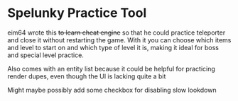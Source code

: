 # Spelunky Practice Tool

eim64 wrote this ~~to learn cheat engine~~ so that he could practice teleporter and close it without restarting the game. 
With it you can choose which items and level to start on and which type of level it is, 
making it ideal for boss and special level practice. 

Also comes with an entity list because it could be helpful for practicing render dupes,
even though the UI is lacking quite a bit


Might maybe possibly add some checkbox for disabling slow lookdown
